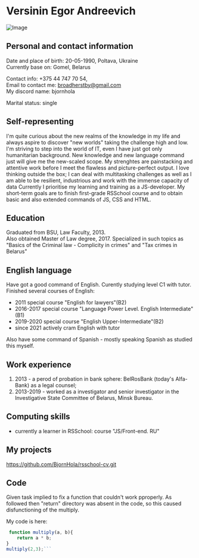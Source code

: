 # Versinin Egor Andreevich #

![Image](https://D/wrk/Image241018074522-0001.jpg)

## Personal and contact information ##
Date and place of birth: 20-05-1990, Poltava, Ukraine<br>
Currently base on: Gomel, Belarus

Contact info: +375 44 747 70 54,  
Email to contact me: broadherstby@gmail.com<br>
My discord name: bjornhola

Marital status: single<br>

Self-representing
-
I'm quite curious about the new realms of the knowledge in my life and always aspire to discover "new worlds" taking the challenge high and low. I'm striving to step into the world of IT, even I have just got only humanitarian background. New knowledge and new language command just will give me the new-scaled scope. My strenghtes are painstacking and attentive work before I meet the flawless and picture-perfect output. I love thinking outside the box; I can deal with multitasking challenges as well as I am able to be resilient, industrious and work with the immense capacity of data Currently I prioritise my learning and training as a JS-developer. My short-term goals are to finish first-grade RSSchool course and to obtain basic and also extended commands of JS, CSS and HTML.<br>

## Education ##

Graduated from BSU, Law Faculty, 2013.<br>
Also obtained Master of Law degree, 2017.
Specialized in such topics as "Basics of the Criminal law - Complicity in crimes" and "Tax crimes in Belarus"

## English language ##
Have got a good command of English. Curently studying level C1 with tutor.<br> Finished several courses of English:
* 2011 special course "English for lawyers"(B2)
* 2016-2017 special course "Language Power Level. English Intermediate"(B1)
* 2019-2020 special course "English Upper-Intermediate"(B2)
* since 2021 actively cram English with tutor

Also have some command of Spanish - mostly speaking Spanish as studied this myself.

## Work experience ##
1. 2013 - a perod of probation in bank sphere: BelRosBank (today's Alfa-Bank) as a legal counsel;
2. 2013-2019 - worked as a investigator and senior investigator in the Investigative State Committee of Belarus, Minsk Bureau.

## Computing skills ##
- currently a learner in RSSchool: course "JS/Front-end. RU"

## My projects ##
<https://github.com/BjornHola/rsschool-cv.git>


## Code ##

Given task implied to fix a function that couldn't work pproperly. As followed then "return" directory was absent in the code, so this caused disfunctioning of the multiply.

My code is here:<br>
```javascript
 function multiply(a, b){
    return a * b;
}
multiply(2,3);```




